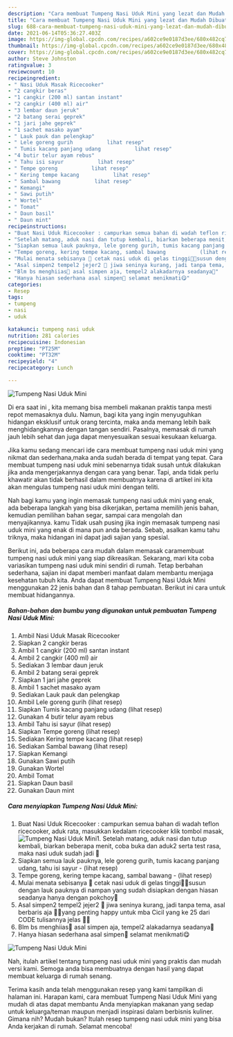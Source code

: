 ```yaml
---
description: "Cara membuat Tumpeng Nasi Uduk Mini yang lezat dan Mudah Dibuat"
title: "Cara membuat Tumpeng Nasi Uduk Mini yang lezat dan Mudah Dibuat"
slug: 688-cara-membuat-tumpeng-nasi-uduk-mini-yang-lezat-dan-mudah-dibuat
date: 2021-06-14T05:36:27.403Z
image: https://img-global.cpcdn.com/recipes/a602ce9e0187d3ee/680x482cq70/tumpeng-nasi-uduk-mini-foto-resep-utama.jpg
thumbnail: https://img-global.cpcdn.com/recipes/a602ce9e0187d3ee/680x482cq70/tumpeng-nasi-uduk-mini-foto-resep-utama.jpg
cover: https://img-global.cpcdn.com/recipes/a602ce9e0187d3ee/680x482cq70/tumpeng-nasi-uduk-mini-foto-resep-utama.jpg
author: Steve Johnston
ratingvalue: 3
reviewcount: 10
recipeingredient:
- " Nasi Uduk Masak Ricecooker"
- "2 cangkir beras"
- "1 cangkir (200 ml) santan instant"
- "2 cangkir (400 ml) air"
- "3 lembar daun jeruk"
- "2 batang serai geprek"
- "1 jari jahe geprek"
- "1 sachet masako ayam"
- " Lauk pauk dan pelengkap"
- " Lele goreng gurih           lihat resep"
- " Tumis kacang panjang udang           lihat resep"
- "4 butir telur ayam rebus"
- " Tahu isi sayur           lihat resep"
- " Tempe goreng           lihat resep"
- " Kering tempe kacang           lihat resep"
- " Sambal bawang           lihat resep"
- " Kemangi"
- " Sawi putih"
- " Wortel"
- " Tomat"
- " Daun basil"
- " Daun mint"
recipeinstructions:
- "Buat Nasi Uduk Ricecooker : campurkan semua bahan di wadah teflon ricecooker, aduk rata, masukkan kedalam ricecooker klik tombol masak,"
- "Setelah matang, aduk nasi dan tutup kembali, biarkan beberapa menit, coba buka dan aduk2 serta test rasa, maka nasi uduk sudah jadi 🥰"
- "Siapkan semua lauk pauknya, lele goreng gurih, tumis kacang panjang udang, tahu isi sayur           (lihat resep)"
- "Tempe goreng, kering tempe kacang, sambal bawang           (lihat resep)"
- "Mulai menata sebisanya 🙏 cetak nasi uduk di gelas tinggi🤭😁susun dengan lauk pauknya di nampan yang sudah disiapkan dengan hiasan seadanya hanya dengan pokchoy🙏"
- "Asal simpen2 tempel2 jejer2 🙏 jiwa seninya kurang, jadi tanpa tema, asal berbaris aja 🤭🙏yang penting happy untuk mba Cicil yang ke 25 dari CODE tulisannya jelas 🙏🥰"
- "Blm bs menghiias🤭 asal simpen aja, tempel2 alakadarnya seadanya🙏"
- "Hanya hiasan sederhana asal simpen🙏 selamat menikmati😋"
categories:
- Resep
tags:
- tumpeng
- nasi
- uduk

katakunci: tumpeng nasi uduk 
nutrition: 281 calories
recipecuisine: Indonesian
preptime: "PT25M"
cooktime: "PT32M"
recipeyield: "4"
recipecategory: Lunch

---
```



![Tumpeng Nasi Uduk Mini](https://img-global.cpcdn.com/recipes/a602ce9e0187d3ee/680x482cq70/tumpeng-nasi-uduk-mini-foto-resep-utama.jpg)

Di era  saat ini , kita memang bisa membeli makanan praktis tanpa mesti repot memasaknya dulu. Namun, bagi kita yang ingin menyuguhkan hidangan eksklusif untuk orang tercinta, maka anda memang lebih baik menghidangkannya dengan tangan sendiri. Pasalnya, memasak di rumah jauh lebih sehat dan juga dapat menyesuaikan sesuai kesukaan keluarga.

Jika kamu sedang mencari ide cara membuat tumpeng nasi uduk mini yang nikmat dan sederhana,maka anda sudah berada di tempat yang tepat. Cara membuat tumpeng nasi uduk mini  sebenarnya tidak susah untuk dilakukan jika anda mengerjakannya dengan cara yang benar. Tapi, anda tidak perlu khawatir akan tidak berhasil dalam membuatnya 
karena di artikel ini kita akan mengulas tumpeng nasi uduk mini dengan teliti.  



Nah bagi kamu yang ingin memasak tumpeng nasi uduk mini yang enak, ada beberapa langkah yang bisa dikerjakan, pertama memilih jenis bahan, kemudian pemilihan bahan segar, sampai cara mengolah dan menyajikannya. kamu Tidak usah pusing jika ingin memasak tumpeng nasi uduk mini yang enak di mana pun anda berada. Sebab, asalkan kamu  tahu triknya, maka hidangan ini dapat jadi sajian yang spesial.

Berikut ini, ada beberapa cara mudah dalam memasak caramembuat tumpeng nasi uduk mini yang siap dikreasikan. Sekarang, mari kita coba variasikan tumpeng nasi uduk mini sendiri di rumah. Tetap berbahan sederhana, sajian ini dapat memberi manfaat dalam membantu menjaga kesehatan tubuh kita. Anda dapat membuat Tumpeng Nasi Uduk Mini menggunakan 22 jenis bahan dan 8 tahap pembuatan. Berikut ini cara untuk membuat hidangannya.

<!--inarticleads1-->

##### Bahan-bahan dan bumbu yang digunakan untuk pembuatan Tumpeng Nasi Uduk Mini:

1. Ambil  Nasi Uduk Masak Ricecooker
1. Siapkan 2 cangkir beras
1. Ambil 1 cangkir (200 ml) santan instant
1. Ambil 2 cangkir (400 ml) air
1. Sediakan 3 lembar daun jeruk
1. Ambil 2 batang serai geprek
1. Siapkan 1 jari jahe geprek
1. Ambil 1 sachet masako ayam
1. Sediakan  Lauk pauk dan pelengkap
1. Ambil  Lele goreng gurih           (lihat resep)
1. Siapkan  Tumis kacang panjang udang           (lihat resep)
1. Gunakan 4 butir telur ayam rebus
1. Ambil  Tahu isi sayur           (lihat resep)
1. Siapkan  Tempe goreng           (lihat resep)
1. Sediakan  Kering tempe kacang           (lihat resep)
1. Sediakan  Sambal bawang           (lihat resep)
1. Siapkan  Kemangi
1. Gunakan  Sawi putih
1. Gunakan  Wortel
1. Ambil  Tomat
1. Siapkan  Daun basil
1. Gunakan  Daun mint




<!--inarticleads2-->

##### Cara menyiapkan Tumpeng Nasi Uduk Mini:

1. Buat Nasi Uduk Ricecooker : campurkan semua bahan di wadah teflon ricecooker, aduk rata, masukkan kedalam ricecooker klik tombol masak,
<img src="//assets-global.cpcdn.com/assets/icons/button_play-2c75c40dde080a61004c1f40b05d8f140eaff45d7e9e6481dc71c63d2e7c4909.png" alt="Tumpeng Nasi Uduk Mini">1. Setelah matang, aduk nasi dan tutup kembali, biarkan beberapa menit, coba buka dan aduk2 serta test rasa, maka nasi uduk sudah jadi 🥰
1. Siapkan semua lauk pauknya, lele goreng gurih, tumis kacang panjang udang, tahu isi sayur -           (lihat resep)
1. Tempe goreng, kering tempe kacang, sambal bawang -           (lihat resep)
1. Mulai menata sebisanya 🙏 cetak nasi uduk di gelas tinggi🤭😁susun dengan lauk pauknya di nampan yang sudah disiapkan dengan hiasan seadanya hanya dengan pokchoy🙏
1. Asal simpen2 tempel2 jejer2 🙏 jiwa seninya kurang, jadi tanpa tema, asal berbaris aja 🤭🙏yang penting happy untuk mba Cicil yang ke 25 dari CODE tulisannya jelas 🙏🥰
1. Blm bs menghiias🤭 asal simpen aja, tempel2 alakadarnya seadanya🙏
1. Hanya hiasan sederhana asal simpen🙏 selamat menikmati😋
<img src="//assets-global.cpcdn.com/assets/icons/button_play-2c75c40dde080a61004c1f40b05d8f140eaff45d7e9e6481dc71c63d2e7c4909.png" alt="Tumpeng Nasi Uduk Mini">



Nah, itulah artikel tentang  tumpeng nasi uduk mini  yang praktis dan mudah versi kami. Semoga anda bisa membuatnya dengan hasil yang dapat membuat keluarga di rumah senang. 

Terima kasih anda telah menggunakan resep yang kami tampilkan di halaman ini. Harapan kami, cara membuat  Tumpeng Nasi Uduk Mini yang mudah di atas dapat membantu Anda menyiapkan makanan yang sedap untuk keluarga/teman maupun menjadi inspirasi dalam berbisnis kuliner. Gimana nih? Mudah bukan? Itulah resep tumpeng nasi uduk mini yang bisa Anda kerjakan di rumah. Selamat mencoba!

